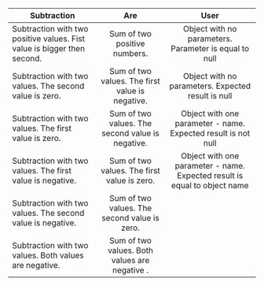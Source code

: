 | Subtraction                                                             |                       Are                        |                                   User                                    | 
|-------------------------------------------------------------------------|:------------------------------------------------:|:-------------------------------------------------------------------------:|
| Subtraction with two positive values. Fist value is bigger then second. |           Sum of two positive numbers.           |           Object with no parameters. Parameter is equal to null           |
| Subtraction with two values. The second value is zero.                  | Sum of two values. The first value is negative.  |            Object with no parameters. Expected result is null             |
| Subtraction with two values. The first value is zero.                   | Sum of two values. The second value is negative. |       Object with one parameter - name. Expected result is not null       |
| Subtraction with two values. The first value is negative.               |   Sum of two values. The first value is zero.    | Object with one parameter - name. Expected result is equal to object name |
| Subtraction with two values. The second value is negative.              |   Sum of two values. The second value is zero.   ||
| Subtraction with two values. Both values are negative.                  |  Sum of two values. Both values are negative .   ||
